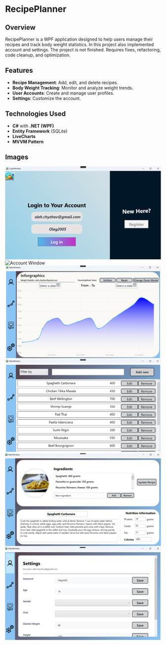 # RecipePlanner

## Overview
RecipePlanner is a WPF application designed to help users manage their recipes and track body weight statistics. In this project also implemented account and settings. The project is not finished. Requires fixes, refactoring, code cleanup, and optimization.

## Features
- **Recipe Management**: Add, edit, and delete recipes.
- **Body Weight Tracking**: Monitor and analyze weight trends.
- **User Accounts**: Create and manage user profiles.
- **Settings**: Customize the account.

## Technologies Used
- **C#** with **.NET (WPF)**
- **Entity Framework** (SQLite)
- **LiveCharts**
- **MVVM Pattern**

## Images
![LoginWindow](Assets/LoginWindow.png)
![Account Window](Assets/AccountWindw.png)
![Statistics Window](Assets/StatisticsWindow.png)
![Recipes Window](Assets/RecipesWindow.png)
![Edit Recipe Window](Assets/EditRecipe.png)
![Settings Window](Assets/Settings.png)
